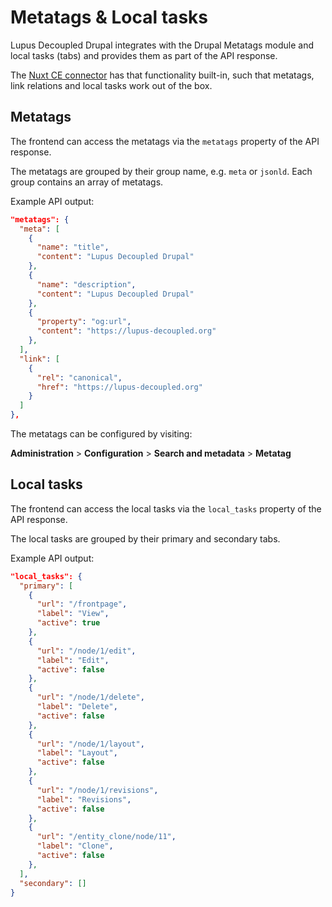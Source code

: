 # Metatags & Local tasks

Lupus Decoupled Drupal integrates with the Drupal Metatags module and local tasks (tabs) and provides them as part of the API response.

The [Nuxt CE connector](/nuxt/drupal-ce-connector) has that functionality built-in, such that metatags, link relations and local tasks work out of the box.

## Metatags

The frontend can access the metatags via the `metatags` property of the API response.

The metatags are grouped by their group name, e.g. `meta` or `jsonld`. Each group contains an array of metatags.

Example API output:

```json
"metatags": {
  "meta": [
    {
      "name": "title",
      "content": "Lupus Decoupled Drupal"
    },
    {
      "name": "description",
      "content": "Lupus Decoupled Drupal"
    },
    {
      "property": "og:url",
      "content": "https://lupus-decoupled.org"
    },
  ],
  "link": [
    {
      "rel": "canonical",
      "href": "https://lupus-decoupled.org"
    }
  ]
},
```

The metatags can be configured by visiting:

**Administration** > **Configuration** > **Search and metadata** > **Metatag**

## Local tasks

The frontend can access the local tasks via the `local_tasks` property of the API response.

The local tasks are grouped by their primary and secondary tabs.

Example API output:

```json
"local_tasks": {
  "primary": [
    {
      "url": "/frontpage",
      "label": "View",
      "active": true
    },
    {
      "url": "/node/1/edit",
      "label": "Edit",
      "active": false
    },
    {
      "url": "/node/1/delete",
      "label": "Delete",
      "active": false
    },
    {
      "url": "/node/1/layout",
      "label": "Layout",
      "active": false
    },
    {
      "url": "/node/1/revisions",
      "label": "Revisions",
      "active": false
    },
    {
      "url": "/entity_clone/node/11",
      "label": "Clone",
      "active": false
    },
  ],
  "secondary": []
}
```
